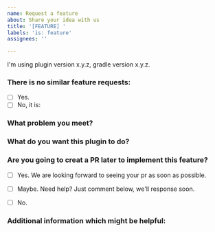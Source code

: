 ```yaml
---
name: Request a feature
about: Share your idea with us
title: '[FEATURE] '
labels: 'is: feature'
assignees: ''

---
```


I'm using plugin version x.y.z, gradle version x.y.z. 

### There is no similar feature requests:

+ [ ] Yes.
+ [ ] No, it is: 

### What problem you meet?



### What do you want this plugin to do?



### Are you going to creat a PR later to implement this feature?

+ [ ] Yes. We are looking forward to seeing your pr as soon as possible.
+ [ ] Maybe. Need help? Just comment below, we'll response soon.
+ [ ] No.
   

### Additional information which might be helpful:

